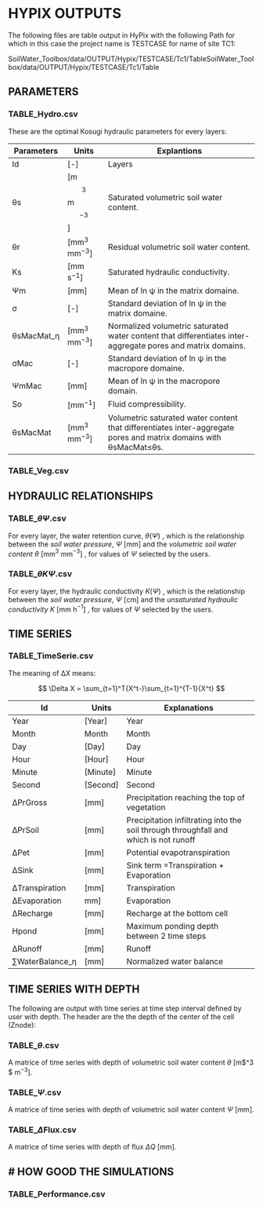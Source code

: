 ![]()

# HYPIX OUTPUTS

The following files are table output in HyPix with the following Path for which in this case the project name is TESTCASE for name of site TC1:

SoilWater_Toolbox/data/OUTPUT/Hypix/TESTCASE/Tc1/TableSoilWater_Toolbox/data/OUTPUT/Hypix/TESTCASE/Tc1/Table

## PARAMETERS

### TABLE_Hydro.csv

These are the optimal Kosugi hydraulic parameters for every layers:

| Parameters    | Units                  | Explantions                                                                                                               |
| ------------- | ---------------------- | ------------------------------------------------------------------------------------------------------------------------- |
| Id            | \[-\]                  | Layers                                                                                                                    |
| θs           | [m$$^3 $$ m$$^{-3}$$]  | Saturated volumetric soil water content.                                                                                  |
| θr           | [mm$^3$ mm$^{-3}$] | Residual volumetric soil water content.                                                                                   |
| Ks            | [mm s$^{-1}$]        | Saturated hydraulic conductivity.                                                                                         |
| Ψm           | [mm]                   | Mean of ln ψ in the matrix domaine.                                                                                      |
| σ            | \[-\]                  | Standard deviation of ln ψ in the matrix domaine.                                                                        |
| θsMacMat\_ƞ | [mm$^3$ mm$^{-3}$] | Normalized volumetric saturated water content that differentiates inter-aggregate pores and matrix domains.               |
| σMac         | \[-]                   | Standard deviation of ln ψ in the macropore domaine.                                                                     |
| ΨmMac        | [mm]                   | Mean of ln ψ in the macropore domain.                                                                                    |
| So            | \[mm$^{-1}$\]        | Fluid compressibility.                                                                                                    |
| θsMacMat     | [mm$^3$ mm$^{-3}$] | Volumetric saturated water content that differentiates inter-aggregate pores and matrix domains with θsMacMat$\le$θs. |

### TABLE_Veg.csv

## HYDRAULIC RELATIONSHIPS

### TABLE\_$\theta \Psi$.csv

For every layer, the water retention curve,  $\theta(\Psi)$ , which is the relationship between the *soil water pressure*, $\Psi$ [mm] and the *volumetric soil water content* *θ* [mm$^3$ mm$^{-3}$] , for  values of $\Psi$ selected by the users.

### TABLE\_$\theta K \Psi$.csv

For every layer, the hydraulic conductivity  $K(\Psi)$ , which is the relationship between the *soil water pressure*, $\Psi$ [cm] and the *unsaturated hydraulic conductivity* *K* [mm h$^{-1}$] , for  values of $\Psi$ selected by the users.

## TIME SERIES

### TABLE_TimeSerie.csv

The meaning of Δ*X* means:

$$ \Delta X = \sum_{t=1}^T{X^t-}\sum_{t=1}^{T-1}{X^t} $$

| Id                 | Units    | Explanations                                                                         |
| ------------------ | -------- | ------------------------------------------------------------------------------------ |
| Year               | [Year]   | Year                                                                                 |
| Month              | Month    | Month                                                                                |
| Day                | [Day]    | Day                                                                                  |
| Hour               | [Hour]   | Hour                                                                                 |
| Minute             | [Minute] | Minute                                                                               |
| Second             | [Second] | Second                                                                               |
| ΔPrGross          | [mm]     | Precipitation reaching the top of vegetation                                         |
| ΔPrSoil           | [mm\]    | Precipitation infiltrating into the soil through throughfall and which is not runoff |
| ΔPet              | \[mm\]   | Potential evapotranspiration                                                         |
| ΔSink             | \[mm\]   | Sink term =Transpiration + Evaporation                                               |
| ΔTranspiration    | [mm\]    | Transpiration                                                                        |
| ΔEvaporation      | mm\]     | Evaporation                                                                          |
| ΔRecharge         | \[mm\]   | Recharge at the bottom cell                                                          |
| Hpond              | [mm\]    | Maximum ponding depth between 2 time steps                                           |
| ΔRunoff           | \[mm\]   | Runoff                                                                               |
| ∑WaterBalance\_η | [mm\]    | Normalized water balance                                                             |

## TIME SERIES WITH DEPTH

The following are output with time series at time step interval defined by user with depth. The header are the the depth of the center of the cell (Znode):

### TABLE\_$\theta$.csv

A matrice of time series with depth of volumetric soil water content $\theta$ [m$^3 $ m$^{-3}$].

### TABLE\_$\Psi$.csv

A matrice of time series with depth of volumetric soil water content $\Psi$ [mm].

### TABLE\_$\Delta$Flux.csv

A matrice of time series with depth of flux $\Delta Q$ [mm].

## # HOW GOOD THE SIMULATIONS

### TABLE_Performance.csv
